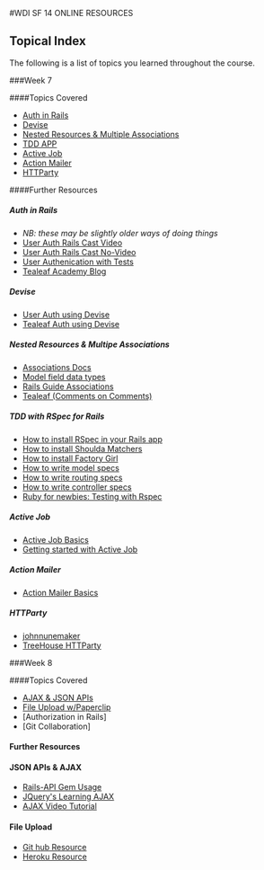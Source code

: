 #WDI SF 14 ONLINE RESOURCES

## Topical Index

The following is a list of topics you learned throughout the course.

###Week 7

####Topics Covered

 * [Auth in Rails](https://github.com/sf-wdi-14/notes/blob/master/lectures/week-7/_1_monday/dawn/auth-in-rails.md)
 * [Devise](https://github.com/sf-wdi-14/notes/blob/master/lectures/week-7/_1_monday/dusk/devise_notes.md)
 * [Nested Resources & Multiple Associations](https://github.com/sf-wdi-14/notes/blob/master/lectures/week-7/_2_tuesday/dawn/nested-resources-and-multiple-associations.md)
 * [TDD APP](https://github.com/sf-wdi-14/notes/blob/master/lectures/week-7/_3_wednesday/tdd-with-rspec-rails.md)
 * [Active Job](https://github.com/sf-wdi-14/notes/blob/master/lectures/week-7/_4_thursday/dawn/activejob.md)
 * [Action Mailer](https://github.com/sf-wdi-14/notes/blob/master/lectures/week-7/_4_thursday/dawn/actionmailer.md)
 * [HTTParty](https://github.com/sf-wdi-14/notes/blob/master/lectures/week-7/_4_thursday/dusk/httparty.md)

####Further Resources

##### Auth in Rails

  * *NB: these may be slightly older ways of doing things*
  * [User Auth Rails Cast Video](https://www.youtube.com/watch?v=23JoO_R8SMs)
  * [User Auth Rails Cast No-Video](http://railscasts.com/episodes/250-authentication-from-scratch)
  * [User Authenication with Tests](http://www.emilyplatzer.io/2014/06/29/user-authentication.html)
  * [Tealeaf Academy Blog](http://www.gotealeaf.com/blog/authentication-methods-in-rails)

##### Devise
  * [User Auth using Devise](http:/guides.railsgirls.com/devise/)
  * [Tealeaf Auth using Devise](http://www.gotealeaf.com/blog/how-to-use-devise-in-rails-for-authentication)

##### Nested Resources & Multipe Associations

  * [Associations Docs](http://api.rubyonrails.org/classes/ActiveRecord/Associations/ClassMethods.html)
  * [Model field data types](http://api.rubyonrails.org/classes/ActiveRecord/ConnectionAdapters/TableDefinition.html#method-i-column)
  * [Rails Guide Associations](http://guides.rubyonrails.org/association_basics.html)
  * [Tealeaf (Comments on Comments)](http://www.gotealeaf.com/blog/understanding-polymorphic-associations-in-rails)

##### TDD with RSpec for Rails

  * [How to install RSpec in your Rails app](https://github.com/rspec/rspec-rails)
  * [How to install Shoulda Matchers](https://github.com/thoughtbot/shoulda-matchers)
  * [How to install Factory Girl](https://github.com/thoughtbot/factory_girl_rails)
  * [How to write model specs](https://relishapp.com/rspec/rspec-rails/v/3-1/docs/model-specs)
  * [How to write routing specs](https://relishapp.com/rspec/rspec-rails/v/3-1/docs/routing-specs)
  * [How to write controller specs](https://relishapp.com/rspec/rspec-rails/v/3-1/docs/controller-specs)
  * [Ruby for newbies: Testing with Rspec](http://code.tutsplus.com/tutorials/ruby-for-newbies-testing-with-rspec--net-21297)

##### Active Job

  * [Active Job Basics](http://edgeguides.rubyonrails.org/active_job_basics.html)
  * [Getting started with Active Job](https://blog.engineyard.com/2014/getting-started-with-active-job)

##### Action Mailer
  * [Action Mailer Basics](http://guides.rubyonrails.org/action_mailer_basics.html)

##### HTTParty
  * [johnnunemaker](http://johnnunemaker.com/httparty/)
  * [TreeHouse HTTParty](http://blog.teamtreehouse.com/its-time-to-httparty)

###Week 8

####Topics Covered

 * [AJAX & JSON APIs](https://github.com/sf-wdi-14/notes/blob/master/lectures%2Fweek-8%2F_1_monday%2Fdawn%2Fajax-and-apis.md)
 * [File Upload w/Paperclip](https://github.com/sf-wdi-14/notes/blob/master/lectures/week-8/_1_monday/dusk/file-upload.md)
 * [Authorization in Rails]
 * [Git Collaboration]


#### Further Resources

#### JSON APIs & AJAX
 * [Rails-API Gem Usage](http://railscasts.com/episodes/348-the-rails-api-gem?view=asciicast)
 * [JQuery's Learning AJAX](http://learn.jquery.com/ajax/)
 * [AJAX Video Tutorial](https://www.youtube.com/watch?v=fEYx8dQr_cQ)

#### File Upload
 * [Git hub Resource](https://github.com/thoughtbot/paperclip)
 * [Heroku Resource](https://devcenter.heroku.com/articles/paperclip-s3)


